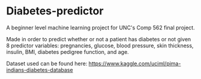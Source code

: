 # Diabetes-predictor
A beginner level machine learning project for UNC's Comp 562 final project.

Made in order to predict whether or not a patient has diabetes or not given 8 predictor variables: pregnancies, glucose, blood pressure,	skin thickness,	insulin,	BMI,	diabetes pedigree function, and	age.

Dataset used can be found here: https://www.kaggle.com/uciml/pima-indians-diabetes-database
